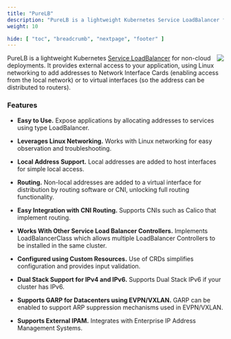 ```yaml
---
title: "PureLB"
description: "PureLB is a lightweight Kubernetes Service LoadBalancer for non-cloud deployments. It provides external access to your application, using Linux networking to add addresses to Network Interface Cards (enabling access from the local network) or to virtual interfaces (so the address can be distributed to routers)."
weight: 10

hide: [ "toc", "breadcrumb", "nextpage", "footer" ]
---
```


<img align="right" src="images/purelb.png">

PureLB is a lightweight Kubernetes [Service LoadBalancer](https://kubernetes.io/docs/concepts/services-networking/service/#loadbalancer) for non-cloud deployments. It provides external access to your application, using Linux networking to add addresses to Network Interface Cards (enabling access from the local network) or to virtual interfaces (so the address can be distributed to routers).

### Features

* **Easy to Use.**
Expose applications by allocating addresses to services using type LoadBalancer.

* **Leverages Linux Networking.**
Works with Linux networking for easy observation and troubleshooting.

* **Local Address Support.**
Local addresses are added to host interfaces for simple local access.

* **Routing.**
Non-local addresses are added to a virtual interface for distribution by routing software or CNI, unlocking full routing functionality.

* **Easy Integration with CNI Routing.**
Supports CNIs such as Calico that implement routing.

* **Works With Other Service Load Balancer Controllers.**
Implements LoadBalancerClass which allows multiple LoadBalancer Controllers to be installed in the same cluster.

* **Configured using Custom Resources.**
Use of CRDs simplifies configuration and provides input validation.

* **Dual Stack Support for IPv4 and IPv6.**
Supports Dual Stack IPv6 if your cluster has IPv6.

* **Supports GARP for Datacenters using EVPN/VXLAN.**
GARP can be enabled to support ARP suppression mechanisms used in EVPN/VXLAN.

* **Supports External IPAM.**
Integrates with Enterprise IP Address Management Systems.
